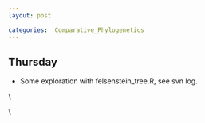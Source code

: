 ```yaml
---
layout: post

categories:  Comparative_Phylogenetics
---
```






 





Thursday
--------

-   Some exploration with felsenstein\_tree.R, see svn log.

\

\

